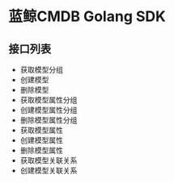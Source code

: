 # 蓝鲸CMDB Golang SDK

## 接口列表
- 获取模型分组
- 创建模型
- 删除模型
- 获取模型属性分组
- 创建模型属性分组
- 删除模型属性分组
- 获取模型属性
- 创建模型属性
- 删除模型属性
- 获取模型关联关系
- 创建模型关联关系